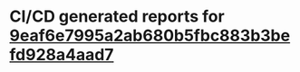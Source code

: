 # CI/CD generated reports for [9eaf6e7995a2ab680b5fbc883b3befd928a4aad7](https://github.com/hydephp/develop/commit/9eaf6e7995a2ab680b5fbc883b3befd928a4aad7)
